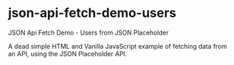 # json-api-fetch-demo-users
JSON Api Fetch Demo - Users from JSON Placeholder

A dead simple HTML and Vanilla JavaScript example of fetching data from an API, using the JSON Placeholder API.
